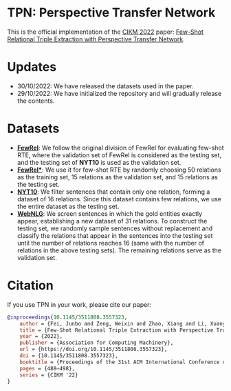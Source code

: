 # TPN: Perspective Transfer Network

This is the official implementation of the [CIKM 2022](https://www.cikm2022.org/) paper: [Few-Shot Relational Triple Extraction with Perspective Transfer Network](https://dl.acm.org/doi/10.1145/3511808.3557323).

# Updates
- 30/10/2022: We have released the datasets used in the paper.
- 29/10/2022: We have initialized the repository and will gradually release the contents.

# Datasets
- <u>**[FewRel](datasets/fewrel/)**</u>: We follow the original division of FewRel for
evaluating few-shot RTE, where the validation set of FewRel is considered as the testing set, and the testing set of **NYT10** is used as the validation set.
- <u>**[FewRel*](datasets/fewrel_star/)**</u>: We use it for few-shot RTE by randomly choosing 50 relations as the training set, 15 relations as the validation set, and 15 relations as the testing
set.
- <u>**[NYT10](datasets/nyt10/)**</u>: We filter sentences that contain only one relation, forming a dataset of 16 relations. Since this dataset contains few relations, we use the entire dataset as the testing set.
- <u>**[WebNLG](datasets/webnlg/)**</u>: We screen sentences in which the gold entities exactly appear, establishing a new dataset of 31 relations. To construct the testing set, we randomly sample sentences without replacement and classify the relations that appear in the sentences into the testing set until the number of relations reaches 16 (same with the number of relations in the above testing sets). The remaining relations serve as the validation set.

# Citation
If you use TPN in your work, please cite our paper:
```bibtex
@inproceedings{10.1145/3511808.3557323,
    author = {Fei, Junbo and Zeng, Weixin and Zhao, Xiang and Li, Xuanyi and Xiao, Weidong},
    title = {Few-Shot Relational Triple Extraction with Perspective Transfer Network},
    year = {2022},
    publisher = {Association for Computing Machinery},
    url = {https://doi.org/10.1145/3511808.3557323},
    doi = {10.1145/3511808.3557323},
    booktitle = {Proceedings of the 31st ACM International Conference on Information &amp; Knowledge Management},
    pages = {488–498},
    series = {CIKM '22}
}
```
